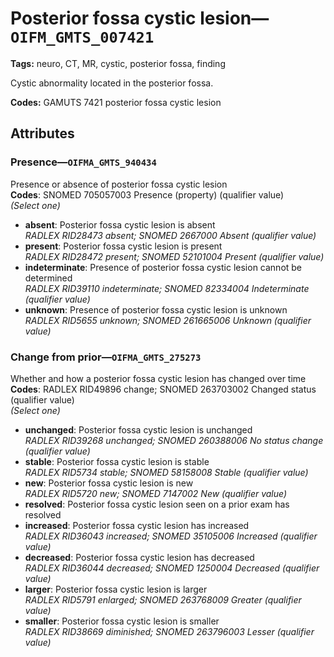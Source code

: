 # Posterior fossa cystic lesion—`OIFM_GMTS_007421`

**Tags:** neuro, CT, MR, cystic, posterior fossa, finding

Cystic abnormality located in the posterior fossa.

**Codes:** GAMUTS 7421 posterior fossa cystic lesion

## Attributes

### Presence—`OIFMA_GMTS_940434`

Presence or absence of posterior fossa cystic lesion  
**Codes**: SNOMED 705057003 Presence (property) (qualifier value)  
*(Select one)*

- **absent**: Posterior fossa cystic lesion is absent  
_RADLEX RID28473 absent; SNOMED 2667000 Absent (qualifier value)_
- **present**: Posterior fossa cystic lesion is present  
_RADLEX RID28472 present; SNOMED 52101004 Present (qualifier value)_
- **indeterminate**: Presence of posterior fossa cystic lesion cannot be determined  
_RADLEX RID39110 indeterminate; SNOMED 82334004 Indeterminate (qualifier value)_
- **unknown**: Presence of posterior fossa cystic lesion is unknown  
_RADLEX RID5655 unknown; SNOMED 261665006 Unknown (qualifier value)_

### Change from prior—`OIFMA_GMTS_275273`

Whether and how a posterior fossa cystic lesion has changed over time  
**Codes**: RADLEX RID49896 change; SNOMED 263703002 Changed status (qualifier value)  
*(Select one)*

- **unchanged**: Posterior fossa cystic lesion is unchanged  
_RADLEX RID39268 unchanged; SNOMED 260388006 No status change (qualifier value)_
- **stable**: Posterior fossa cystic lesion is stable  
_RADLEX RID5734 stable; SNOMED 58158008 Stable (qualifier value)_
- **new**: Posterior fossa cystic lesion is new  
_RADLEX RID5720 new; SNOMED 7147002 New (qualifier value)_
- **resolved**: Posterior fossa cystic lesion seen on a prior exam has resolved  
- **increased**: Posterior fossa cystic lesion has increased  
_RADLEX RID36043 increased; SNOMED 35105006 Increased (qualifier value)_
- **decreased**: Posterior fossa cystic lesion has decreased  
_RADLEX RID36044 decreased; SNOMED 1250004 Decreased (qualifier value)_
- **larger**: Posterior fossa cystic lesion is larger  
_RADLEX RID5791 enlarged; SNOMED 263768009 Greater (qualifier value)_
- **smaller**: Posterior fossa cystic lesion is smaller  
_RADLEX RID38669 diminished; SNOMED 263796003 Lesser (qualifier value)_